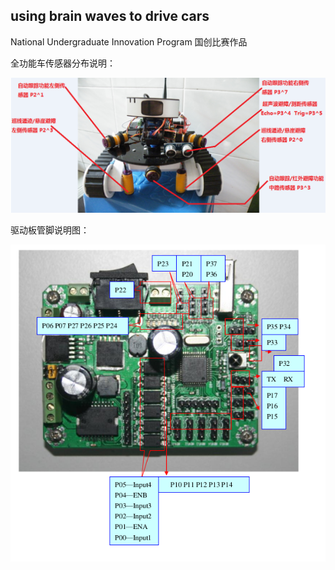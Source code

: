 ## using brain waves to drive cars

National Undergraduate Innovation Program 国创比赛作品

全功能车传感器分布说明：

![全功能车传感器分布说明](./resource/全功能车传感器分布说明.png)

驱动板管脚说明图：

![驱动板管脚说明图](./resource/驱动板管脚.png)